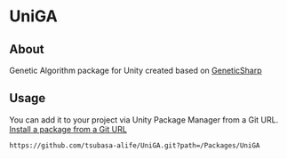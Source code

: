 # UniGA
## About
Genetic Algorithm package for Unity created based on [GeneticSharp](https://github.com/giacomelli/GeneticSharp)

## Usage
You can add it to your project via Unity Package Manager from a Git URL. 
[Install a package from a Git URL](https://docs.unity3d.com/Manual/upm-ui-giturl.html)

```
https://github.com/tsubasa-alife/UniGA.git?path=/Packages/UniGA
```
